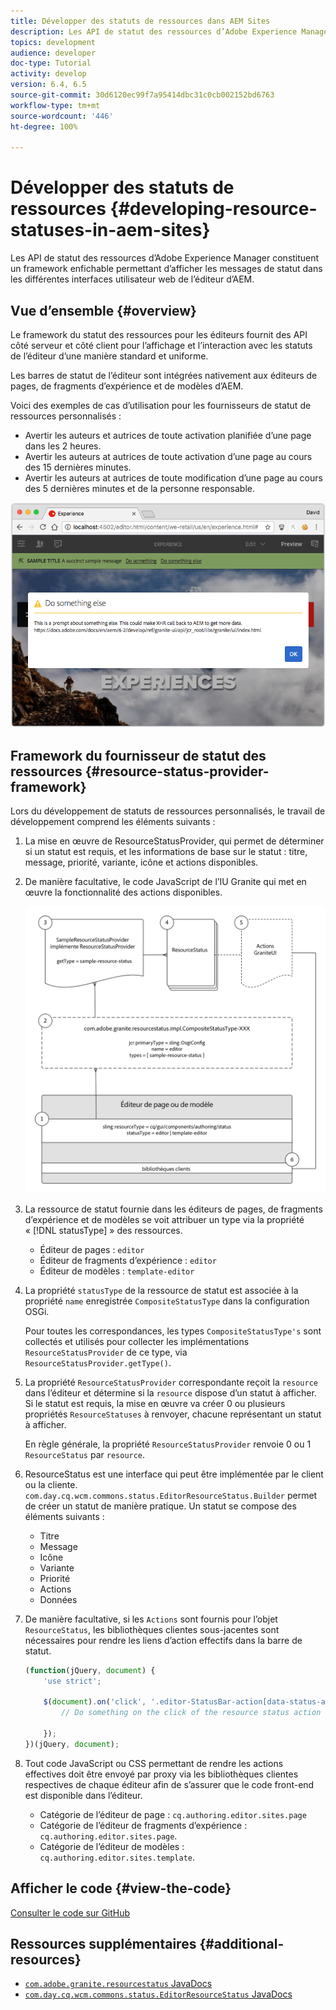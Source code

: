 ```yaml
---
title: Développer des statuts de ressources dans AEM Sites
description: Les API de statut des ressources d’Adobe Experience Manager constituent un framework enfichable permettant d’afficher les messages de statut dans les différentes interfaces utilisateur web de l’éditeur d’AEM.
topics: development
audience: developer
doc-type: Tutorial
activity: develop
version: 6.4, 6.5
source-git-commit: 30d6120ec99f7a95414dbc31c0cb002152bd6763
workflow-type: tm+mt
source-wordcount: '446'
ht-degree: 100%

---
```



# Développer des statuts de ressources {#developing-resource-statuses-in-aem-sites}

Les API de statut des ressources d’Adobe Experience Manager constituent un framework enfichable permettant d’afficher les messages de statut dans les différentes interfaces utilisateur web de l’éditeur d’AEM.

## Vue d’ensemble {#overview}

Le framework du statut des ressources pour les éditeurs fournit des API côté serveur et côté client pour l’affichage et l’interaction avec les statuts de l’éditeur d’une manière standard et uniforme.

Les barres de statut de l’éditeur sont intégrées nativement aux éditeurs de pages, de fragments d’expérience et de modèles d’AEM.

Voici des exemples de cas d’utilisation pour les fournisseurs de statut de ressources personnalisés :

* Avertir les auteurs et autrices de toute activation planifiée d’une page dans les 2 heures.
* Avertir les auteurs at autrices de toute activation d’une page au cours des 15 dernières minutes.
* Avertir les auteurs at autrices de toute modification d’une page au cours des 5 dernières minutes et de la personne responsable.

![Vue d’ensemble du statut des ressources de l’éditeur AEM.](assets/sample-editor-resource-status-screenshot.png)

## Framework du fournisseur de statut des ressources {#resource-status-provider-framework}

Lors du développement de statuts de ressources personnalisés, le travail de développement comprend les éléments suivants :

1. La mise en œuvre de ResourceStatusProvider, qui permet de déterminer si un statut est requis, et les informations de base sur le statut : titre, message, priorité, variante, icône et actions disponibles.
2. De manière facultative, le code JavaScript de l’IU Granite qui met en œuvre la fonctionnalité des actions disponibles.

   ![Architecture de statut des ressources.](assets/sample-editor-resource-status-application-architecture.png)

3. La ressource de statut fournie dans les éditeurs de pages, de fragments d’expérience et de modèles se voit attribuer un type via la propriété « [!DNL statusType] » des ressources.

   * Éditeur de pages : `editor`
   * Éditeur de fragments d’expérience : `editor`
   * Éditeur de modèles : `template-editor`

4. La propriété `statusType` de la ressource de statut est associée à la propriété `name` enregistrée `CompositeStatusType` dans la configuration OSGi.

   Pour toutes les correspondances, les types `CompositeStatusType's` sont collectés et utilisés pour collecter les implémentations `ResourceStatusProvider` de ce type, via `ResourceStatusProvider.getType()`.

5. La propriété `ResourceStatusProvider` correspondante reçoit la `resource` dans l’éditeur et détermine si la `resource` dispose d’un statut à afficher. Si le statut est requis, la mise en œuvre va créer 0 ou plusieurs propriétés `ResourceStatuses` à renvoyer, chacune représentant un statut à afficher.

   En règle générale, la propriété `ResourceStatusProvider` renvoie 0 ou 1 `ResourceStatus` par `resource`.

6. ResourceStatus est une interface qui peut être implémentée par le client ou la cliente. `com.day.cq.wcm.commons.status.EditorResourceStatus.Builder` permet de créer un statut de manière pratique. Un statut se compose des éléments suivants :

   * Titre
   * Message
   * Icône
   * Variante
   * Priorité
   * Actions
   * Données

7. De manière facultative, si les `Actions` sont fournis pour l’objet `ResourceStatus`, les bibliothèques clientes sous-jacentes sont nécessaires pour rendre les liens d’action effectifs dans la barre de statut.

   ```js
   (function(jQuery, document) {
       'use strict';
   
       $(document).on('click', '.editor-StatusBar-action[data-status-action-id="do-something"]', function () {
           // Do something on the click of the resource status action
   
       });
   })(jQuery, document);
   ```

8. Tout code JavaScript ou CSS permettant de rendre les actions effectives doit être envoyé par proxy via les bibliothèques clientes respectives de chaque éditeur afin de s’assurer que le code front-end est disponible dans l’éditeur.

   * Catégorie de l’éditeur de page : `cq.authoring.editor.sites.page`
   * Catégorie de l’éditeur de fragments d’expérience : `cq.authoring.editor.sites.page`.
   * Catégorie de l’éditeur de modèles : `cq.authoring.editor.sites.template`.

## Afficher le code {#view-the-code}

[Consulter le code sur GitHub](https://github.com/Adobe-Consulting-Services/acs-aem-samples/tree/master/bundle/src/main/java/com/adobe/acs/samples/resourcestatus/impl/SampleEditorResourceStatusProvider.java)

## Ressources supplémentaires {#additional-resources}

* [`com.adobe.granite.resourcestatus` JavaDocs](https://helpx.adobe.com/experience-manager/6-5/sites/developing/using/reference-materials/javadoc/com/adobe/granite/resourcestatus/package-summary.html)
* [`com.day.cq.wcm.commons.status.EditorResourceStatus` JavaDocs](https://helpx.adobe.com/experience-manager/6-5/sites/developing/using/reference-materials/javadoc/com/day/cq/wcm/commons/status/EditorResourceStatus.html)
